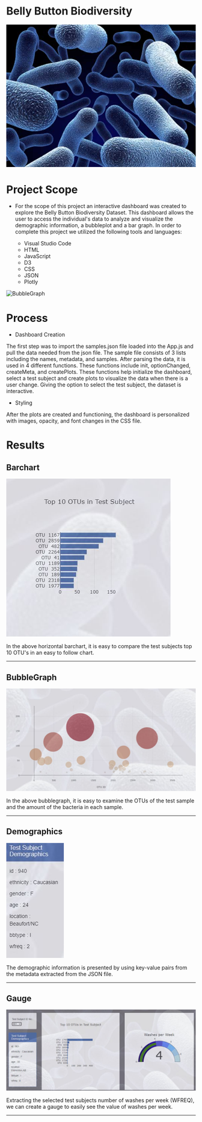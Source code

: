 # Belly Button Biodiversity

![Bacteria Image](https://raw.githubusercontent.com/Cosette3737/Interactive-Visualizations/main/Images/bacteria2.jpg)


# Project Scope

* For the scope of this project an interactive dashboard was created to explore the Belly Button Biodiversity Dataset. This dashboard allows the user to access the individual's data to analyze and visualize the demographic information, a bubbleplot and a bar graph. In order to complete this project we utilized the following tools and languages:
   
   - Visual Studio Code
    - HTML
    - JavaScript
    - D3 
    - CSS
    - JSON
    - Plotly
 
 
 ![BubbleGraph](https://raw.githubusercontent.com/Cosette3737/Interactive-Visualizations/main/Images/dash.JPG)
 
# Process
 - Dashboard Creation

The first step was to import the samples.json file loaded into the App.js and pull the data needed from the json file.  The sample file consists of 3 lists including the names, metadata, and samples. After parsing the data, it is used in 4 different functions.  These functions include init, optionChanged, createMeta, and createPlots.  These functions help initialize the dashboard, select a test subject and create plots to visualize the data when there is a user change.  Giving the option to select the test subject, the dataset is interactive. 


 - Styling

After the plots are created and functioning, the dashboard is personalized with images, opacity, and font changes in the CSS file. 


# Results

## Barchart ##
![Horizontal BarChart](https://raw.githubusercontent.com/Cosette3737/Interactive-Visualizations/main/Images/barchart.JPG)

In the above horizontal barchart, it is easy to compare the test subjects top 10 OTU's in an easy to follow chart. 

------------------------------------------------------------------------------------------------------------------------------------------------------------------------------------

## BubbleGraph ##
![BubbleGraph](https://raw.githubusercontent.com/Cosette3737/Interactive-Visualizations/main/Images/bubblechart.JPG)

In the above bubblegraph, it is easy to examine the OTUs of the test sample and the amount of the bacteria in each sample.  

-------------------------------------------------------------------------------------------------------------------------------------------------------------------------------------
## Demographics ##

![Demographics](https://raw.githubusercontent.com/Cosette3737/Interactive-Visualizations/main/Images/demographics.JPG)

The demographic information is presented by using key-value pairs from the metadata extracted from the JSON file.  

---------------------------------------------------------------------------------------------------------------------------------------------------------------------------------
## Gauge ##

![Gauge](https://raw.githubusercontent.com/Cosette3737/Interactive-Visualizations/main/Images/plots.JPG)

Extracting the selected test subjects number of washes per week (WFREQ), we can create a gauge to easily see the value of washes per week.  

---------------------------------------------------------------------------------------------------------------------------------------------------------------------------------
